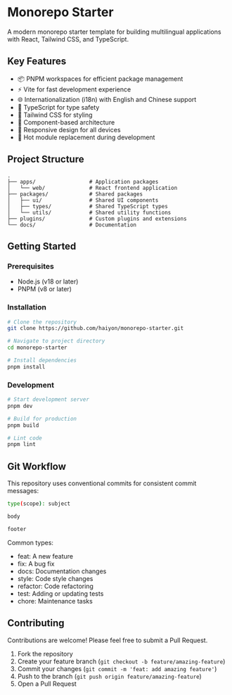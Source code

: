 # Monorepo Starter

A modern monorepo starter template for building multilingual applications with React, Tailwind CSS, and TypeScript.

## Key Features

- 📦 PNPM workspaces for efficient package management
- ⚡️ Vite for fast development experience
- 🌐 Internationalization (i18n) with English and Chinese support
- 🔧 TypeScript for type safety
- 🎨 Tailwind CSS for styling
- 🧩 Component-based architecture
- 📱 Responsive design for all devices
- 🔄 Hot module replacement during development

## Project Structure

```text
.
├── apps/                 # Application packages
│   └── web/              # React frontend application
├── packages/             # Shared packages
│   ├── ui/               # Shared UI components
│   ├── types/            # Shared TypeScript types
│   └── utils/            # Shared utility functions
├── plugins/              # Custom plugins and extensions
└── docs/                 # Documentation
```

## Getting Started

### Prerequisites

- Node.js (v18 or later)
- PNPM (v8 or later)

### Installation

```bash
# Clone the repository
git clone https://github.com/haiyon/monorepo-starter.git

# Navigate to project directory
cd monorepo-starter

# Install dependencies
pnpm install
```

### Development

```bash
# Start development server
pnpm dev

# Build for production
pnpm build

# Lint code
pnpm lint
```

## Git Workflow

This repository uses conventional commits for consistent commit messages:

```bash
type(scope): subject

body

footer
```

Common types:

- feat: A new feature
- fix: A bug fix
- docs: Documentation changes
- style: Code style changes
- refactor: Code refactoring
- test: Adding or updating tests
- chore: Maintenance tasks

## Contributing

Contributions are welcome! Please feel free to submit a Pull Request.

1. Fork the repository
2. Create your feature branch (`git checkout -b feature/amazing-feature`)
3. Commit your changes (`git commit -m 'feat: add amazing feature'`)
4. Push to the branch (`git push origin feature/amazing-feature`)
5. Open a Pull Request
